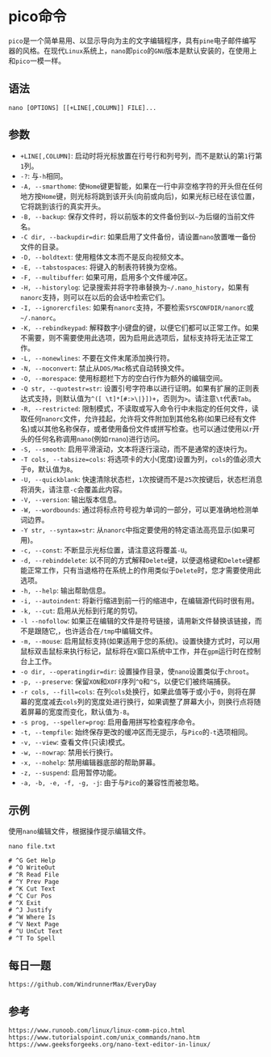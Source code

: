 # pico命令
`pico`是一个简单易用、以显示导向为主的文字编辑程序，具有`pine`电子邮件编写器的风格。在现代`Linux`系统上，`nano`即`pico`的`GNU`版本是默认安装的，在使用上和`pico`一模一样。

## 语法

```
nano [OPTIONS] [[+LINE[,COLUMN]] FILE]...
```

## 参数
* `+LINE[,COLUMN]`: 启动时将光标放置在行号行和列号列，而不是默认的第`1`行第`1`列。
* `-?`: 与`-h`相同。
* `-A, --smarthome`: 使`Home`键更智能，如果在一行中非空格字符的开头但在任何地方按`Home`键，则光标将跳到该开头(向前或向后)，如果光标已经在该位置，它将跳到该行的真实开头。
* `-B, --backup`: 保存文件时，将以前版本的文件备份到以`~`为后缀的当前文件名。
* `-C dir, --backupdir=dir`: 如果启用了文件备份，请设置`nano`放置唯一备份文件的目录。
* `-D, --boldtext`: 使用粗体文本而不是反向视频文本。
* `-E, --tabstospaces`: 将键入的制表符转换为空格。
* `-F, --multibuffer`: 如果可用，启用多个文件缓冲区。
* `-H, --historylog`: 记录搜索并将字符串替换为`~/.nano_history`，如果有`nanorc`支持，则可以在以后的会话中检索它们。
* `-I, --ignorercfiles`: 如果有`nanorc`支持，不要检索`SYSCONFDIR/nanorc`或`~/.nanorc`。
* `-K, --rebindkeypad`: 解释数字小键盘的键，以便它们都可以正常工作。如果不需要，则不需要使用此选项，因为启用此选项后，鼠标支持将无法正常工作。
* `-L, --nonewlines`: 不要在文件末尾添加换行符。
* `-N, --noconvert`: 禁止从`DOS/Mac`格式自动转换文件。
* `-O, --morespace`: 使用标题栏下方的空白行作为额外的编辑空间。
* `-Q str, --quotestr=str`: 设置引号字符串以进行证明。如果有扩展的正则表达式支持，则默认值为`^([ \t]*[#:>\|}])+`，否则为`>`。请注意`\t`代表`Tab`。
* `-R, --restricted`: 限制模式，不读取或写入命令行中未指定的任何文件，读取任何`nanorc`文件，允许挂起，允许将文件附加到其他名称(如果已经有文件名)或以其他名称保存，或者使用备份文件或拼写检查。也可以通过使用以`r`开头的任何名称调用`nano`(例如`rnano`)进行访问。
* `-S, --smooth`: 启用平滑滚动，文本将逐行滚动，而不是通常的逐块行为。
* `-T cols, --tabsize=cols`: 将选项卡的大小(宽度)设置为列，`cols`的值必须大于`0`，默认值为`8`。
* `-U, --quickblank`: 快速清除状态栏，`1`次按键而不是`25`次按键后，状态栏消息将消失，请注意`-c`会覆盖此内容。
* `-V, --version`: 输出版本信息。
* `-W, --wordbounds`: 通过将标点符号视为单词的一部分，可以更准确地检测单词边界。
* `-Y str, --syntax=str`: 从`nanorc`中指定要使用的特定语法高亮显示(如果可用)。
* `-c, --const`: 不断显示光标位置，请注意这将覆盖`-U`。
* `-d, --rebinddelete`: 以不同的方式解释`Delete`键，以便退格键和`Delete`键都能正常工作，只有当退格符在系统上的作用类似于`Delete`时，您才需要使用此选项。
* `-h, --help`: 输出帮助信息。
* `-i, --autoindent`: 将新行缩进到前一行的缩进中，在编辑源代码时很有用。
* `-k, --cut`: 启用从光标到行尾的剪切。
* `-l --nofollow`: 如果正在编辑的文件是符号链接，请用新文件替换该链接，而不是跟随它,，也许适合在`/tmp`中编辑文件。
* `-m, --mouse`: 启用鼠标支持(如果适用于您的系统)。设置快捷方式时，可以用鼠标双击鼠标来执行标记，鼠标将在`X`窗口系统中工作，并在`gpm`运行时在控制台上工作。
* `-o dir, --operatingdir=dir`: 设置操作目录，使`nano`设置类似于`chroot`。
* `-p, --preserve`: 保留`XON`和`XOFF`序列`^Q`和`^S`，以便它们被终端捕获。
* `-r cols, --fill=cols`: 在列`cols`处换行，如果此值等于或小于`0`，则将在屏幕的宽度减去`cols`列的宽度处进行换行，如果调整了屏幕大小，则换行点将随着屏幕的宽度而变化，默认值为`-8`。
* `-s prog, --speller=prog`: 启用备用拼写检查程序命令。
* `-t, --tempfile`: 始终保存更改的缓冲区而无提示，与`Pico`的`-t`选项相同。
* `-v, --view`: 查看文件(只读)模式。
* `-w, --nowrap`: 禁用长行换行。
* `-x, --nohelp`: 禁用编辑器底部的帮助屏幕。
* `-z, --suspend`: 启用暂停功能。
* `-a, -b, -e, -f, -g, -j`: 由于与`Pico`的兼容性而被忽略。

## 示例
使用`nano`编辑文件，根据操作提示编辑文件。

```shell
nano file.txt

# ^G Get Help
# ^O WriteOut
# ^R Read File
# ^Y Prev Page
# ^K Cut Text
# ^C Cur Pos
# ^X Exit
# ^J Justify
# ^W Where Is
# ^V Next Page
# ^U UnCut Text
# ^T To Spell
```


## 每日一题

```
https://github.com/WindrunnerMax/EveryDay
```

## 参考

```
https://www.runoob.com/linux/linux-comm-pico.html
https://www.tutorialspoint.com/unix_commands/nano.htm
https://www.geeksforgeeks.org/nano-text-editor-in-linux/
```

